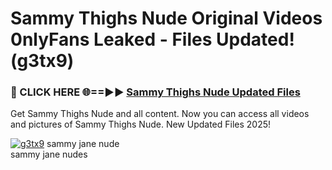 # Sammy Thighs Nude Original Videos 0nlyFans Leaked - Files Updated! (g3tx9)

<h3>🔴 CLICK HERE 🌐==►► <a href="https://tinyurl.com/5h6xmrr3" rel="nofollow">Sammy Thighs Nude Updated Files</a></h3>

Get Sammy Thighs Nude and all content. Now you can access all videos and pictures of Sammy Thighs Nude. New Updated Files 2025!

[![g3tx9](https://i.imgur.com/KVD873Z.gif)](https://tinyurl.com/5h6xmrr3)
sammy jane nude<br>
sammy jane nudes